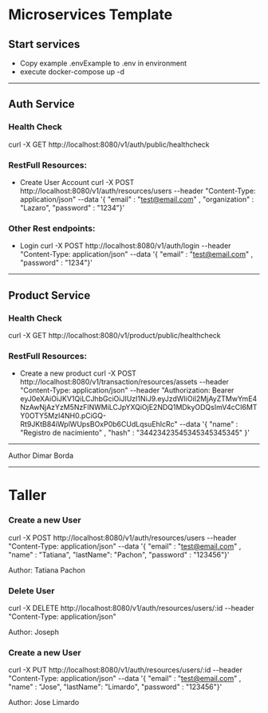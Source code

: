 # Microservices Template

## Start services

- Copy example .envExample to .env in environment
- execute docker-compose up -d

--------------

## Auth Service

### Health Check

curl -X GET http://localhost:8080/v1/auth/public/healthcheck

### RestFull Resources:

- Create User Account
curl -X POST http://localhost:8080/v1/auth/resources/users --header "Content-Type: application/json"   --data '{ "email" : "test@email.com" , "organization" : "Lazaro", "password" : "1234"}'


### Other Rest endpoints:
- Login 
curl -X POST http://localhost:8080/v1/auth/login --header "Content-Type: application/json"   --data '{ "email" : "test@email.com" , "password" : "1234"}'

----------

## Product Service

### Health Check

curl -X GET http://localhost:8080/v1/product/public/healthcheck


### RestFull Resources:

- Create a new product
curl -X POST http://localhost:8080/v1/transaction/resources/assets  --header "Content-Type: application/json" --header  "Authorization: Bearer eyJ0eXAiOiJKV1QiLCJhbGciOiJIUzI1NiJ9.eyJzdWIiOiI2MjAyZTMwYmE4NzAwNjAzYzM5NzFlNWMiLCJpYXQiOjE2NDQ1MDkyODQsImV4cCI6MTY0OTY5MzI4NH0.pCiGQ-Rt9JKtB84iWplWUpsBOxP0b6CUdLqsuEhIcRc" --data '{ "name" : "Registro de nacimiento" , "hash" : "34423423545345345345345" }'

-----
Author Dimar Borda

-----------------------------------------------------------------------------------------------------
# Taller

### Create a new User 
curl -X POST http://localhost:8080/v1/auth/resources/users --header "Content-Type: application/json" --data '{ "email" : "test@email.com" , "name" : "Tatiana", "lastName": "Pachon", "password" : "123456"}'

Author: Tatiana Pachon

### Delete User 
curl -X DELETE http://localhost:8080/v1/auth/resources/users/:id  --header "Content-Type: application/json"

Author: Joseph

### Create a new User 
curl -X PUT http://localhost:8080/v1/auth/resources/users/:id  --header "Content-Type: application/json" --data '{ "email" : "test@email.com" , "name" : "Jose", "lastName": "Limardo", "password" : "123456"}'

Author: Jose Limardo
